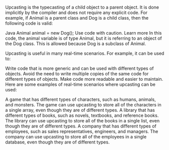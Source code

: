 
Upcasting is the typecasting of a child object to a parent object. It is done implicitly by the compiler and does not require any explicit code. For example, if Animal is a parent class and Dog is a child class, then the following code is valid:

Java
Animal animal = new Dog();
Use code with caution. Learn more
In this code, the animal variable is of type Animal, but it is referring to an object of the Dog class. This is allowed because Dog is a subclass of Animal.

Upcasting is useful in many real-time scenarios. For example, it can be used to:

Write code that is more generic and can be used with different types of objects.
Avoid the need to write multiple copies of the same code for different types of objects.
Make code more readable and easier to maintain.
Here are some examples of real-time scenarios where upcasting can be used:

A game that has different types of characters, such as humans, animals, and monsters. The game can use upcasting to store all of the characters in a single array, even though they are of different types.
A library that has different types of books, such as novels, textbooks, and reference books. The library can use upcasting to store all of the books in a single list, even though they are of different types.
A company that has different types of employees, such as sales representatives, engineers, and managers. The company can use upcasting to store all of the employees in a single database, even though they are of different types.